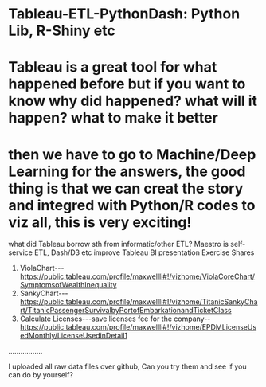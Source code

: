 # Tableau-ETL-PythonDash: Python Lib, R-Shiny etc
# Tableau is a great tool for what happened before but if you want to know why did happened? what will it happen? what to make it better
# then we have to go to Machine/Deep Learning for the answers, the good thing is that we can creat the story and integred with Python/R codes to viz all, this is very exciting!

what did Tableau borrow sth from informatic/other ETL?
Maestro is self-service ETL, Dash/D3 etc improve Tableau BI presentation
Exercise Shares
1. ViolaChart---https://public.tableau.com/profile/maxwellli#!/vizhome/ViolaCoreChart/SymptomsofWealthInequality
2. SankyChart---https://public.tableau.com/profile/maxwellli#!/vizhome/TitanicSankyChart/TitanicPassengerSurvivalbyPortofEmbarkationandTicketClass
3. Calculate Licenses---save licenses fee for the company--https://public.tableau.com/profile/maxwellli#!/vizhome/EPDMLicenseUsedMonthly/LicenseUsedinDetail1

.................

I uploaded all raw data files over github, Can you try them and see if you can do by yourself?
